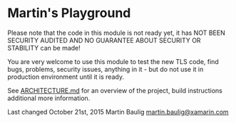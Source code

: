 Martin's Playground
===================

Please note that the code in this module is not ready yet, it has NOT BEEN SECURITY AUDITED
AND NO GUARANTEE ABOUT SECURITY OR STABILITY can be made!

You are very welcome to use this module to test the new TLS code, find bugs, problems,
security issues, anything in it - but do not use it in production environment until it is ready.



See [ARCHITECTURE.md](https://github.com/mono/mono-tls/blob/master/ARCHITECTURE.md) for
an overview of the project, build instructions additional more information.

Last changed October 21st, 2015
Martin Baulig <martin.baulig@xamarin.com>
